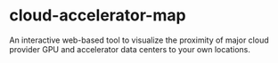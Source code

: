 # cloud-accelerator-map
An interactive web-based tool to visualize the proximity of major cloud provider GPU and accelerator data centers to your own locations.
